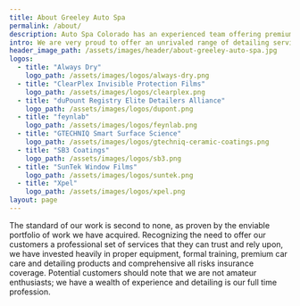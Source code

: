 ```yaml
---
title: About Greeley Auto Spa
permalink: /about/
description: Auto Spa Colorado has an experienced team offering premium car care services and professional grade detailing products for our customers.
intro: We are very proud to offer an unrivaled range of detailing services designed to meet the needs of discerning customers throughout Northern Colorado Area who want the very best in car care for their vehicles.
header_image_path: /assets/images/header/about-greeley-auto-spa.jpg
logos:
  - title: "Always Dry"
    logo_path: /assets/images/logos/always-dry.png
  - title: "ClearPlex Invisible Protection Films"
    logo_path: /assets/images/logos/clearplex.png
  - title: "duPount Registry Elite Detailers Alliance"
    logo_path: /assets/images/logos/dupont.png
  - title: "feynlab"
    logo_path: /assets/images/logos/feynlab.png
  - title: "GTECHNIQ Smart Surface Science"
    logo_path: /assets/images/logos/gtechniq-ceramic-coatings.png
  - title: "SB3 Coatings"
    logo_path: /assets/images/logos/sb3.png
  - title: "SunTek Window Films"
    logo_path: /assets/images/logos/suntek.png
  - title: "Xpel"
    logo_path: /assets/images/logos/xpel.png
layout: page
---
```



The standard of our work is second to none, as proven by the enviable portfolio of work we have acquired. Recognizing the need to offer our customers a professional set of services that they can trust and rely upon, we have invested heavily in proper equipment, formal training, premium car care and detailing products and comprehensive all risks insurance coverage. Potential customers should note that we are not amateur enthusiasts; we have a wealth of experience and detailing is our full time profession.
